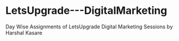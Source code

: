 # LetsUpgrade---DigitalMarketing
Day Wise Assignments of LetsUpgrade Digital Marketing Sessions by Harshal Kasare
